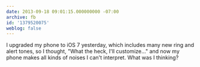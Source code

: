 ```yaml
---
date: 2013-09-18 09:01:15.000000000 -07:00
archive: fb
id: '1379520075'
weblog: false
---
```


I upgraded my phone to iOS 7 yesterday, which includes many new ring and alert tones, so I thought, "What the heck, I'll customize…" and now my phone makes all kinds of noises I can't interpret. What was I thinking?

